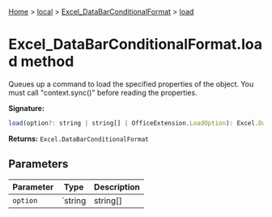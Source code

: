 [Home](./index) &gt; [local](local.md) &gt; [Excel\_DataBarConditionalFormat](local.excel_databarconditionalformat.md) &gt; [load](local.excel_databarconditionalformat.load.md)

# Excel\_DataBarConditionalFormat.load method

Queues up a command to load the specified properties of the object. You must call "context.sync()" before reading the properties.

**Signature:**
```javascript
load(option?: string | string[] | OfficeExtension.LoadOption): Excel.DataBarConditionalFormat;
```
**Returns:** `Excel.DataBarConditionalFormat`

## Parameters

|  Parameter | Type | Description |
|  --- | --- | --- |
|  `option` | `string | string[] | OfficeExtension.LoadOption` |  |


